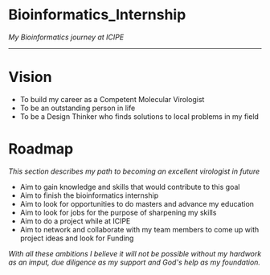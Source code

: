 # Bioinformatics_Internship
_My Bioinformatics journey at ICIPE_

_________

# Vision

- To build my career as a Competent Molecular Virologist
- To be an outstanding person in life
- To be a Design Thinker who finds solutions to local problems in my field

# Roadmap

_This section describes my path to becoming an excellent virologist in future_

- Aim to gain knowledge and skills that would contribute to this goal
- Aim to finish the bioinformatics internship
- Aim to look for opportunities to do masters and advance my education
- Aim to look for jobs for the purpose of sharpening my skills
- Aim to do a project while at ICIPE
- Aim to network and collaborate with my team members to come up with project ideas and look for Funding

_With all these ambitions I believe it will not be possible without my hardwork as
an imput, due diligence as my support and God's help as my foundation._ 
